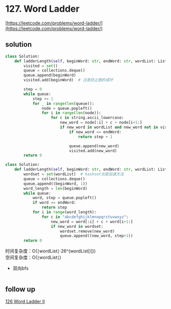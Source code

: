 # 127. Word Ladder
[https://leetcode.com/problems/word-ladder/](https://leetcode.com/problems/word-ladder/)


## solution

```python
class Solution:
    def ladderLength(self, beginWord: str, endWord: str, wordList: List[str]) -> int:
        visited = set()
        queue = collections.deque()
        queue.append(beginWord)
        visited.add(beginWord)  # 注意防止图的成环

        step = 0
        while queue:
            step += 1
            for _ in range(len(queue)):
                node = queue.popleft()
                for i in range(len(node)):
                    for c in string.ascii_lowercase:
                        new_word = node[:i] + c + node[i+1:]
                        if new_word in wordList and new_word not in visited:
                            if new_word == endWord:
                                return step + 1

                            queue.append(new_word)
                            visited.add(new_word)
        return 0
```

```python
class Solution:
    def ladderLength(self, beginWord: str, endWord: str, wordList: List[str]) -> int:
        wordset = set(wordList)  # hashset也是加速方法
        queue = collections.deque()
        queue.append((beginWord, 1))
        word_length = len(beginWord)
        while queue:
            word, step = queue.popleft()
            if word == endWord:
                return step
            for i in range(word_length):
                for c in "abcdefghijklmnopqrstuvwxyz":
                    new_word = word[:i] + c + word[i+1:]
                    if new_word in wordset:
                        wordset.remove(new_word)
                        queue.append((new_word, step+1))
        return 0
```
时间复杂度：O(∣wordList∣⋅26^(wordList[i])) <br>
空间复杂度：O(∣wordList∣)


- 双向bfs
```python

```


## follow up

[126 Word Ladder II](../07_dfs/126%20Word%20Ladder%20II.md)
